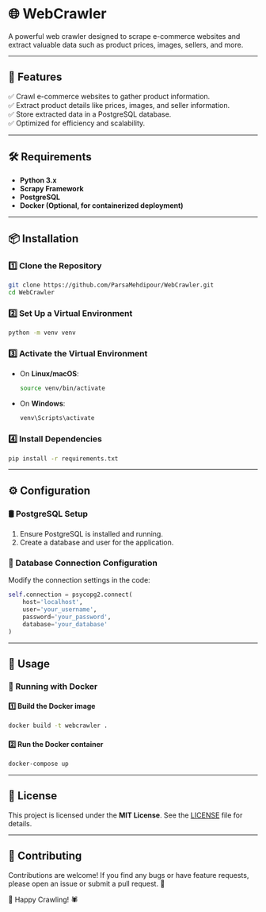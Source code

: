 # 🌐 WebCrawler

A powerful web crawler designed to scrape e-commerce websites and extract valuable data such as product prices, images, sellers, and more.

---

## 🚀 Features

✅ Crawl e-commerce websites to gather product information.  
✅ Extract product details like prices, images, and seller information.  
✅ Store extracted data in a PostgreSQL database.  
✅ Optimized for efficiency and scalability.

---

## 🛠️ Requirements

- **Python 3.x**
- **Scrapy Framework**
- **PostgreSQL**
- **Docker (Optional, for containerized deployment)**

---

## 📦 Installation

### 1️⃣ Clone the Repository
```bash
git clone https://github.com/ParsaMehdipour/WebCrawler.git
cd WebCrawler
```

### 2️⃣ Set Up a Virtual Environment
```bash
python -m venv venv
```

### 3️⃣ Activate the Virtual Environment
- On **Linux/macOS**:
  ```bash
  source venv/bin/activate
  ```
- On **Windows**:
  ```bash
  venv\Scripts\activate
  ```

### 4️⃣ Install Dependencies
```bash
pip install -r requirements.txt
```

---

## ⚙️ Configuration

### 🛢️ PostgreSQL Setup
1. Ensure PostgreSQL is installed and running.
2. Create a database and user for the application.

### 🔧 Database Connection Configuration
Modify the connection settings in the code:
```python
self.connection = psycopg2.connect(
    host='localhost',
    user='your_username',
    password='your_password',
    database='your_database'
)
```

---

## 🚴 Usage

### 🐳 Running with Docker
#### 1️⃣ Build the Docker image
```bash
docker build -t webcrawler .
```

#### 2️⃣ Run the Docker container
```bash
docker-compose up
```

---

## 📜 License

This project is licensed under the **MIT License**. See the [LICENSE](LICENSE) file for details.

---

## 🤝 Contributing

Contributions are welcome! If you find any bugs or have feature requests, please open an issue or submit a pull request. 🚀

🎯 Happy Crawling! 🕷️

